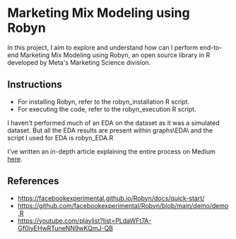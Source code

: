# Marketing Mix Modeling using Robyn

In this project, I aim to explore and understand how can I perform end-to-end Marketing Mix Modeling using Robyn, an open source library in R developed by Meta's Marketing Science division. 

## Instructions
- For installing Robyn, refer to the robyn_installation R script. 
- For executing the code, refer to the robyn_execution R script.

I haven't performed much of an EDA on the dataset as it was a simulated dataset. But all the EDA results are present within graphs\EDA\ and the script I used for EDA is robyn_EDA.R  

I've written an in-depth article explaining the entire process on Medium [here](https://medium.com/@rochan-n/understanding-marketing-mix-modeling-with-metas-robyn-7f1792ec9273). 

## References 
- https://facebookexperimental.github.io/Robyn/docs/quick-start/
- https://github.com/facebookexperimental/Robyn/blob/main/demo/demo.R
- https://youtube.com/playlist?list=PLdaWFt7A-Gf0iyEHwRTuneNN9wKQmJ-QB


